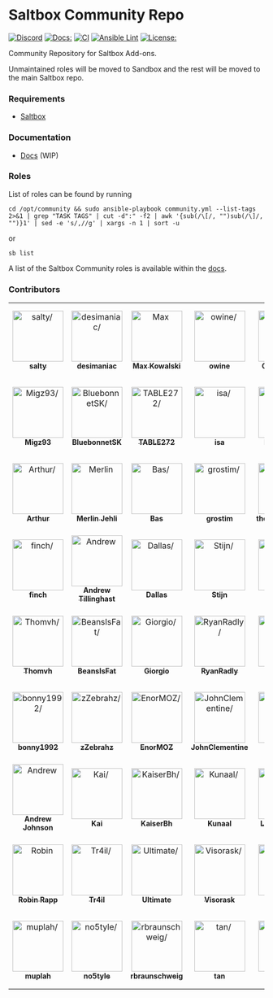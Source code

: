# Saltbox Community Repo
[![Discord](https://img.shields.io/discord/853755447970758686)](https://discord.gg/ugfKXpFND8)
[![Docs:](https://img.shields.io/badge/docs-docs.saltbox.dev-blue)](https://docs.saltbox.dev)
[![CI](https://github.com/saltyorg/Community/actions/workflows/community.yml/badge.svg)](https://github.com/saltyorg/Community/actions/workflows/community.yml)
[![Ansible Lint](https://github.com/saltyorg/Community/actions/workflows/ansible-lint.yml/badge.svg)](https://github.com/saltyorg/Community/actions/workflows/ansible-lint.yml)
[![License:](https://img.shields.io/github/license/saltyorg/Community)](LICENSE.md)

Community Repository for Saltbox Add-ons.

Unmaintained roles will be moved to Sandbox and the rest will be moved to the main Saltbox repo.

### Requirements

- [Saltbox](https://github.com/saltyorg/Saltbox/)

### Documentation

- [Docs](https://docs.saltbox.dev) (WIP)

### Roles

List of roles can be found by running
```
cd /opt/community && sudo ansible-playbook community.yml --list-tags 2>&1 | grep "TASK TAGS" | cut -d":" -f2 | awk '{sub(/\[/, "")sub(/\]/, "")}1' | sed -e 's/,//g' | xargs -n 1 | sort -u
```
or
```
sb list
```
A list of the Saltbox Community roles is available within the [docs](https://docs.saltbox.dev/community/).

### Contributors

<table>
<tr>
    <td align="center" style="word-wrap: break-word; width: 150.0; height: 150.0">
        <a href=https://github.com/saltydk>
            <img src=https://avatars.githubusercontent.com/u/6587950?v=4 width="100;"  alt=salty/>
            <br />
            <sub style="font-size:14px"><b>salty</b></sub>
        </a>
    </td>
    <td align="center" style="word-wrap: break-word; width: 150.0; height: 150.0">
        <a href=https://github.com/desimaniac>
            <img src=https://avatars.githubusercontent.com/u/5501908?v=4 width="100;"  alt=desimaniac/>
            <br />
            <sub style="font-size:14px"><b>desimaniac</b></sub>
        </a>
    </td>
    <td align="center" style="word-wrap: break-word; width: 150.0; height: 150.0">
        <a href=https://github.com/maximuskowalski>
            <img src=https://avatars.githubusercontent.com/u/13492750?v=4 width="100;"  alt=Max Kowalski/>
            <br />
            <sub style="font-size:14px"><b>Max Kowalski</b></sub>
        </a>
    </td>
    <td align="center" style="word-wrap: break-word; width: 150.0; height: 150.0">
        <a href=https://github.com/owine>
            <img src=https://avatars.githubusercontent.com/u/4283702?v=4 width="100;"  alt=owine/>
            <br />
            <sub style="font-size:14px"><b>owine</b></sub>
        </a>
    </td>
    <td align="center" style="word-wrap: break-word; width: 150.0; height: 150.0">
        <a href=https://github.com/chazlarson>
            <img src=https://avatars.githubusercontent.com/u/3865541?v=4 width="100;"  alt=Chaz Larson/>
            <br />
            <sub style="font-size:14px"><b>Chaz Larson</b></sub>
        </a>
    </td>
    <td align="center" style="word-wrap: break-word; width: 150.0; height: 150.0">
        <a href=https://github.com/Superduper09>
            <img src=https://avatars.githubusercontent.com/u/17391966?v=4 width="100;"  alt=herp/>
            <br />
            <sub style="font-size:14px"><b>herp</b></sub>
        </a>
    </td>
</tr>
<tr>
    <td align="center" style="word-wrap: break-word; width: 150.0; height: 150.0">
        <a href=https://github.com/Migz93>
            <img src=https://avatars.githubusercontent.com/u/33037112?v=4 width="100;"  alt=Migz93/>
            <br />
            <sub style="font-size:14px"><b>Migz93</b></sub>
        </a>
    </td>
    <td align="center" style="word-wrap: break-word; width: 150.0; height: 150.0">
        <a href=https://github.com/BluebonnetSK>
            <img src=https://avatars.githubusercontent.com/u/43162289?v=4 width="100;"  alt=BluebonnetSK/>
            <br />
            <sub style="font-size:14px"><b>BluebonnetSK</b></sub>
        </a>
    </td>
    <td align="center" style="word-wrap: break-word; width: 150.0; height: 150.0">
        <a href=https://github.com/TABLE272>
            <img src=https://avatars.githubusercontent.com/u/11992630?v=4 width="100;"  alt=TABLE272/>
            <br />
            <sub style="font-size:14px"><b>TABLE272</b></sub>
        </a>
    </td>
    <td align="center" style="word-wrap: break-word; width: 150.0; height: 150.0">
        <a href=https://github.com/satzisa>
            <img src=https://avatars.githubusercontent.com/u/54035525?v=4 width="100;"  alt=isa/>
            <br />
            <sub style="font-size:14px"><b>isa</b></sub>
        </a>
    </td>
    <td align="center" style="word-wrap: break-word; width: 150.0; height: 150.0">
        <a href=https://github.com/RXWatcher>
            <img src=https://avatars.githubusercontent.com/u/14085001?v=4 width="100;"  alt=RXWatcher/>
            <br />
            <sub style="font-size:14px"><b>RXWatcher</b></sub>
        </a>
    </td>
    <td align="center" style="word-wrap: break-word; width: 150.0; height: 150.0">
        <a href=https://github.com/Kalroth>
            <img src=https://avatars.githubusercontent.com/u/6299049?v=4 width="100;"  alt=Martin Danielsen/>
            <br />
            <sub style="font-size:14px"><b>Martin Danielsen</b></sub>
        </a>
    </td>
</tr>
<tr>
    <td align="center" style="word-wrap: break-word; width: 150.0; height: 150.0">
        <a href=https://github.com/paris-ci>
            <img src=https://avatars.githubusercontent.com/u/3063324?v=4 width="100;"  alt=Arthur/>
            <br />
            <sub style="font-size:14px"><b>Arthur</b></sub>
        </a>
    </td>
    <td align="center" style="word-wrap: break-word; width: 150.0; height: 150.0">
        <a href=https://github.com/FML128>
            <img src=https://avatars.githubusercontent.com/u/33214722?v=4 width="100;"  alt=Merlin Jehli/>
            <br />
            <sub style="font-size:14px"><b>Merlin Jehli</b></sub>
        </a>
    </td>
    <td align="center" style="word-wrap: break-word; width: 150.0; height: 150.0">
        <a href=https://github.com/Banjer>
            <img src=https://avatars.githubusercontent.com/u/864725?v=4 width="100;"  alt=Bas/>
            <br />
            <sub style="font-size:14px"><b>Bas</b></sub>
        </a>
    </td>
    <td align="center" style="word-wrap: break-word; width: 150.0; height: 150.0">
        <a href=https://github.com/grostim>
            <img src=https://avatars.githubusercontent.com/u/3714755?v=4 width="100;"  alt=grostim/>
            <br />
            <sub style="font-size:14px"><b>grostim</b></sub>
        </a>
    </td>
    <td align="center" style="word-wrap: break-word; width: 150.0; height: 150.0">
        <a href=https://github.com/theotocopulitos>
            <img src=https://avatars.githubusercontent.com/u/1540135?v=4 width="100;"  alt=theotocopulitos/>
            <br />
            <sub style="font-size:14px"><b>theotocopulitos</b></sub>
        </a>
    </td>
    <td align="center" style="word-wrap: break-word; width: 150.0; height: 150.0">
        <a href=https://github.com/sil3ntc>
            <img src=https://avatars.githubusercontent.com/u/55059643?v=4 width="100;"  alt=Sil3nt/>
            <br />
            <sub style="font-size:14px"><b>Sil3nt</b></sub>
        </a>
    </td>
</tr>
<tr>
    <td align="center" style="word-wrap: break-word; width: 150.0; height: 150.0">
        <a href=https://github.com/fringillidaes>
            <img src=https://avatars.githubusercontent.com/u/57169808?v=4 width="100;"  alt=finch/>
            <br />
            <sub style="font-size:14px"><b>finch</b></sub>
        </a>
    </td>
    <td align="center" style="word-wrap: break-word; width: 150.0; height: 150.0">
        <a href=https://github.com/atilling>
            <img src=https://avatars.githubusercontent.com/u/1081300?v=4 width="100;"  alt=Andrew Tillinghast/>
            <br />
            <sub style="font-size:14px"><b>Andrew Tillinghast</b></sub>
        </a>
    </td>
    <td align="center" style="word-wrap: break-word; width: 150.0; height: 150.0">
        <a href=https://github.com/JackDallas>
            <img src=https://avatars.githubusercontent.com/u/3620144?v=4 width="100;"  alt=Dallas/>
            <br />
            <sub style="font-size:14px"><b>Dallas</b></sub>
        </a>
    </td>
    <td align="center" style="word-wrap: break-word; width: 150.0; height: 150.0">
        <a href=https://github.com/stijnthurkow>
            <img src=https://avatars.githubusercontent.com/u/22298631?v=4 width="100;"  alt=Stijn/>
            <br />
            <sub style="font-size:14px"><b>Stijn</b></sub>
        </a>
    </td>
    <td align="center" style="word-wrap: break-word; width: 150.0; height: 150.0">
        <a href=https://github.com/fuller882>
            <img src=https://avatars.githubusercontent.com/u/43045024?v=4 width="100;"  alt=fuller882/>
            <br />
            <sub style="font-size:14px"><b>fuller882</b></sub>
        </a>
    </td>
    <td align="center" style="word-wrap: break-word; width: 150.0; height: 150.0">
        <a href=https://github.com/javi11>
            <img src=https://avatars.githubusercontent.com/u/3855051?v=4 width="100;"  alt=Javier Blanco/>
            <br />
            <sub style="font-size:14px"><b>Javier Blanco</b></sub>
        </a>
    </td>
</tr>
<tr>
    <td align="center" style="word-wrap: break-word; width: 150.0; height: 150.0">
        <a href=https://github.com/Thomvh>
            <img src=https://avatars.githubusercontent.com/u/1483055?v=4 width="100;"  alt=Thomvh/>
            <br />
            <sub style="font-size:14px"><b>Thomvh</b></sub>
        </a>
    </td>
    <td align="center" style="word-wrap: break-word; width: 150.0; height: 150.0">
        <a href=https://github.com/BeansIsFat>
            <img src=https://avatars.githubusercontent.com/u/24848012?v=4 width="100;"  alt=BeansIsFat/>
            <br />
            <sub style="font-size:14px"><b>BeansIsFat</b></sub>
        </a>
    </td>
    <td align="center" style="word-wrap: break-word; width: 150.0; height: 150.0">
        <a href=https://github.com/giosann>
            <img src=https://avatars.githubusercontent.com/u/10052873?v=4 width="100;"  alt=Giorgio/>
            <br />
            <sub style="font-size:14px"><b>Giorgio</b></sub>
        </a>
    </td>
    <td align="center" style="word-wrap: break-word; width: 150.0; height: 150.0">
        <a href=https://github.com/RyanRadly>
            <img src=https://avatars.githubusercontent.com/u/1883477?v=4 width="100;"  alt=RyanRadly/>
            <br />
            <sub style="font-size:14px"><b>RyanRadly</b></sub>
        </a>
    </td>
    <td align="center" style="word-wrap: break-word; width: 150.0; height: 150.0">
        <a href=https://github.com/addbee>
            <img src=https://avatars.githubusercontent.com/u/4490516?v=4 width="100;"  alt=adbe/>
            <br />
            <sub style="font-size:14px"><b>adbe</b></sub>
        </a>
    </td>
    <td align="center" style="word-wrap: break-word; width: 150.0; height: 150.0">
        <a href=https://github.com/astrodad>
            <img src=https://avatars.githubusercontent.com/u/1663239?v=4 width="100;"  alt=astrodad/>
            <br />
            <sub style="font-size:14px"><b>astrodad</b></sub>
        </a>
    </td>
</tr>
<tr>
    <td align="center" style="word-wrap: break-word; width: 150.0; height: 150.0">
        <a href=https://github.com/bonny1992>
            <img src=https://avatars.githubusercontent.com/u/1154368?v=4 width="100;"  alt=bonny1992/>
            <br />
            <sub style="font-size:14px"><b>bonny1992</b></sub>
        </a>
    </td>
    <td align="center" style="word-wrap: break-word; width: 150.0; height: 150.0">
        <a href=https://github.com/zZebrahz>
            <img src=https://avatars.githubusercontent.com/u/11633690?v=4 width="100;"  alt=zZebrahz/>
            <br />
            <sub style="font-size:14px"><b>zZebrahz</b></sub>
        </a>
    </td>
    <td align="center" style="word-wrap: break-word; width: 150.0; height: 150.0">
        <a href=https://github.com/EnorMOZ>
            <img src=https://avatars.githubusercontent.com/u/13998170?v=4 width="100;"  alt=EnorMOZ/>
            <br />
            <sub style="font-size:14px"><b>EnorMOZ</b></sub>
        </a>
    </td>
    <td align="center" style="word-wrap: break-word; width: 150.0; height: 150.0">
        <a href=https://github.com/JohnClementine>
            <img src=https://avatars.githubusercontent.com/u/52635735?v=4 width="100;"  alt=JohnClementine/>
            <br />
            <sub style="font-size:14px"><b>JohnClementine</b></sub>
        </a>
    </td>
    <td align="center" style="word-wrap: break-word; width: 150.0; height: 150.0">
        <a href=https://github.com/primaxius>
            <img src=https://avatars.githubusercontent.com/u/20571191?v=4 width="100;"  alt=primaxius/>
            <br />
            <sub style="font-size:14px"><b>primaxius</b></sub>
        </a>
    </td>
    <td align="center" style="word-wrap: break-word; width: 150.0; height: 150.0">
        <a href=https://github.com/Silent-Remux>
            <img src=https://avatars.githubusercontent.com/u/16107603?v=4 width="100;"  alt=Silent/>
            <br />
            <sub style="font-size:14px"><b>Silent</b></sub>
        </a>
    </td>
</tr>
<tr>
    <td align="center" style="word-wrap: break-word; width: 150.0; height: 150.0">
        <a href=https://github.com/AJohnsonCHC>
            <img src=https://avatars.githubusercontent.com/u/666617?v=4 width="100;"  alt=Andrew Johnson/>
            <br />
            <sub style="font-size:14px"><b>Andrew Johnson</b></sub>
        </a>
    </td>
    <td align="center" style="word-wrap: break-word; width: 150.0; height: 150.0">
        <a href=https://github.com/luxus>
            <img src=https://avatars.githubusercontent.com/u/7449?v=4 width="100;"  alt=Kai/>
            <br />
            <sub style="font-size:14px"><b>Kai</b></sub>
        </a>
    </td>
    <td align="center" style="word-wrap: break-word; width: 150.0; height: 150.0">
        <a href=https://github.com/KaiserBh>
            <img src=https://avatars.githubusercontent.com/u/41852205?v=4 width="100;"  alt=KaiserBh/>
            <br />
            <sub style="font-size:14px"><b>KaiserBh</b></sub>
        </a>
    </td>
    <td align="center" style="word-wrap: break-word; width: 150.0; height: 150.0">
        <a href=https://github.com/KunaalKumar>
            <img src=https://avatars.githubusercontent.com/u/7245674?v=4 width="100;"  alt=Kunaal/>
            <br />
            <sub style="font-size:14px"><b>Kunaal</b></sub>
        </a>
    </td>
    <td align="center" style="word-wrap: break-word; width: 150.0; height: 150.0">
        <a href=https://github.com/Loomaanaatii>
            <img src=https://avatars.githubusercontent.com/u/10216384?v=4 width="100;"  alt=Loomaanaatii/>
            <br />
            <sub style="font-size:14px"><b>Loomaanaatii</b></sub>
        </a>
    </td>
    <td align="center" style="word-wrap: break-word; width: 150.0; height: 150.0">
        <a href=https://github.com/Minds3t>
            <img src=https://avatars.githubusercontent.com/u/20452868?v=4 width="100;"  alt=Minds3t/>
            <br />
            <sub style="font-size:14px"><b>Minds3t</b></sub>
        </a>
    </td>
</tr>
<tr>
    <td align="center" style="word-wrap: break-word; width: 150.0; height: 150.0">
        <a href=https://github.com/rar0ch>
            <img src=https://avatars.githubusercontent.com/u/62119999?v=4 width="100;"  alt=Robin Rapp/>
            <br />
            <sub style="font-size:14px"><b>Robin Rapp</b></sub>
        </a>
    </td>
    <td align="center" style="word-wrap: break-word; width: 150.0; height: 150.0">
        <a href=https://github.com/Tr4il>
            <img src=https://avatars.githubusercontent.com/u/6537388?v=4 width="100;"  alt=Tr4il/>
            <br />
            <sub style="font-size:14px"><b>Tr4il</b></sub>
        </a>
    </td>
    <td align="center" style="word-wrap: break-word; width: 150.0; height: 150.0">
        <a href=https://github.com/TheUltimateC0der>
            <img src=https://avatars.githubusercontent.com/u/3315612?v=4 width="100;"  alt=Ultimate/>
            <br />
            <sub style="font-size:14px"><b>Ultimate</b></sub>
        </a>
    </td>
    <td align="center" style="word-wrap: break-word; width: 150.0; height: 150.0">
        <a href=https://github.com/Visorask>
            <img src=https://avatars.githubusercontent.com/u/54461452?v=4 width="100;"  alt=Visorask/>
            <br />
            <sub style="font-size:14px"><b>Visorask</b></sub>
        </a>
    </td>
    <td align="center" style="word-wrap: break-word; width: 150.0; height: 150.0">
        <a href=https://github.com/codsane>
            <img src=https://avatars.githubusercontent.com/u/12850297?v=4 width="100;"  alt=codsane/>
            <br />
            <sub style="font-size:14px"><b>codsane</b></sub>
        </a>
    </td>
    <td align="center" style="word-wrap: break-word; width: 150.0; height: 150.0">
        <a href=https://github.com/l3uddz>
            <img src=https://avatars.githubusercontent.com/u/7897162?v=4 width="100;"  alt=l3uddz/>
            <br />
            <sub style="font-size:14px"><b>l3uddz</b></sub>
        </a>
    </td>
</tr>
<tr>
    <td align="center" style="word-wrap: break-word; width: 150.0; height: 150.0">
        <a href=https://github.com/muplah>
            <img src=https://avatars.githubusercontent.com/u/12591932?v=4 width="100;"  alt=muplah/>
            <br />
            <sub style="font-size:14px"><b>muplah</b></sub>
        </a>
    </td>
    <td align="center" style="word-wrap: break-word; width: 150.0; height: 150.0">
        <a href=https://github.com/no5tyle>
            <img src=https://avatars.githubusercontent.com/u/32665563?v=4 width="100;"  alt=no5tyle/>
            <br />
            <sub style="font-size:14px"><b>no5tyle</b></sub>
        </a>
    </td>
    <td align="center" style="word-wrap: break-word; width: 150.0; height: 150.0">
        <a href=https://github.com/rbraunschweig>
            <img src=https://avatars.githubusercontent.com/u/8337331?v=4 width="100;"  alt=rbraunschweig/>
            <br />
            <sub style="font-size:14px"><b>rbraunschweig</b></sub>
        </a>
    </td>
    <td align="center" style="word-wrap: break-word; width: 150.0; height: 150.0">
        <a href=https://github.com/crowquillx>
            <img src=https://avatars.githubusercontent.com/u/58858875?v=4 width="100;"  alt=tan/>
            <br />
            <sub style="font-size:14px"><b>tan</b></sub>
        </a>
    </td>
    <td align="center" style="word-wrap: break-word; width: 150.0; height: 150.0">
        <a href=https://github.com/tarek369>
            <img src=https://avatars.githubusercontent.com/u/36159724?v=4 width="100;"  alt=tarek369/>
            <br />
            <sub style="font-size:14px"><b>tarek369</b></sub>
        </a>
    </td>
</tr>
</table>
